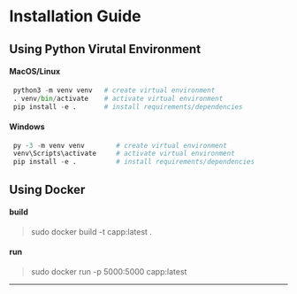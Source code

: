 # Installation Guide

## Using Python Virutal Environment

#### MacOS/Linux
```python
 python3 -m venv venv   # create virtual environment
 . venv/bin/activate    # activate virtual environment
 pip install -e .       # install requirements/dependencies
```
#### Windows
```python
 py -3 -m venv venv        # create virtual environment
 venv\Scripts\activate     # activate virtual environment
 pip install -e .          # install requirements/dependencies
```




## Using Docker

#### build
> sudo docker build -t capp:latest .
#### run
> sudo docker run -p 5000:5000 capp:latest


---
